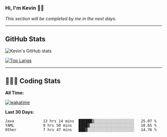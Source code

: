 ### Hi, I'm Kevin 👋🏻

_This section will be completed by me in the next days._


--- 
## GitHub Stats
![Kevin's GitHub stats](https://github-readme-stats.vercel.app/api?username=kevin-kraus&show_icons=true&theme=dark)

[![Top Langs](https://github-readme-stats.vercel.app/api/top-langs/?username=kevin-kraus&layout=compact&theme=dark)]()

---
## 🧑🏻‍💻 Coding Stats

**All Time:**

[![wakatime](https://wakatime.com/badge/user/2ee1869b-72a2-4c21-b5f7-e95432f5a1cf.svg?style=flat)](https://wakatime.com/@2ee1869b-72a2-4c21-b5f7-e95432f5a1cf)

**Last 30 Days:**

<!--START_SECTION:waka-->

```text
Java             13 hrs 14 mins  ██████▒░░░░░░░░░░░░░░░░░░   25.07 %
YAML             9 hrs 50 mins   ████▓░░░░░░░░░░░░░░░░░░░░   18.65 %
Other            7 hrs 47 mins   ███▓░░░░░░░░░░░░░░░░░░░░░   14.76 %
```

<!--END_SECTION:waka-->
